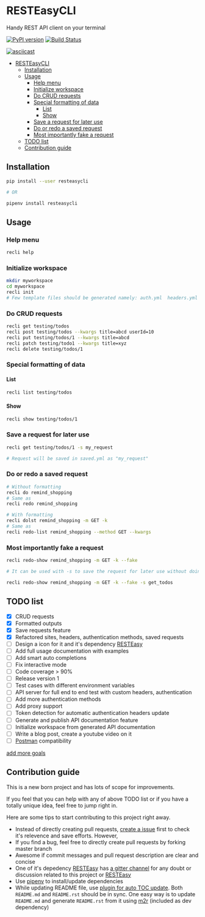 # RESTEasyCLI

Handy REST API client on your terminal

[![PyPI version](https://img.shields.io/pypi/v/RESTEasyCLI.svg)](https://pypi.org/project/RESTEasyCLI)
[![Build Status](https://travis-ci.org/rapidstack/RESTEasyCLI.svg?branch=master)](https://travis-ci.org/rapidstack/RESTEasyCLI)

[![asciicast](https://asciinema.org/a/219065.svg)](https://asciinema.org/a/219065)

- [RESTEasyCLI](#resteasycli)
  - [Installation](#installation)
  - [Usage](#usage)
    - [Help menu](#help-menu)
    - [Initialize workspace](#initialize-workspace)
    - [Do CRUD requests](#do-crud-requests)
    - [Special formatting of data](#special-formatting-of-data)
      - [List](#list)
      - [Show](#show)
    - [Save a request for later use](#save-a-request-for-later-use)
    - [Do or redo a saved request](#do-or-redo-a-saved-request)
    - [Most importantly fake a request](#most-importantly-fake-a-request)
  - [TODO list](#todo-list)
  - [Contribution guide](#contribution-guide)

## Installation
 
```bash
pip install --user resteasycli

# OR

pipenv install resteasycli
```

## Usage

### Help menu
```bash
recli help
```

### Initialize workspace
```bash
mkdir myworkspace
cd myworkspace
recli init
# Few template files should be generated namely: auth.yml  headers.yml  saved.yml  sites.yml
```

### Do CRUD requests

```bash
recli get testing/todos
recli post testing/todos --kwargs title=abcd userId=10
recli put testing/todos/1 --kwargs title=abcd
recli patch testing/todo1 --kwargs title=xyz
recli delete testing/todos/1
```

### Special formatting of data

#### List

```bash
recli list testing/todos
```

#### Show

```bash
recli show testing/todos/1
```

### Save a request for later use

```bash
recli get testing/todos/1 -s my_request

# Request will be saved in saved.yml as "my_request"
```
### Do or redo a saved request

```bash
# Without formatting
recli do remind_shopping
# Same as
recli redo remind_shopping

# With formatting
recli dolst remind_shopping -m GET -k
# Same as
recli redo-list remind_shopping --method GET --kwargs
```

### Most importantly fake a request

```bash
recli redo-show remind_shopping -m GET -k --fake

# It can be used with -s to save the request for later use without doing it

recli redo-show remind_shopping -m GET -k --fake -s get_todos
```

## TODO list

- [x] CRUD requests
- [x] Formatted outputs 
- [x] Save requests feature
- [x] Refactored sites, headers, authentication methods, saved requests
- [ ] Design a icon for it and it's dependency [RESTEasy](https://github.com/rapidstack/RESTEasy)
- [ ] Add full usage documentation with examples
- [ ] Add smart auto completions
- [ ] Fix interactive mode
- [ ] Code coverage > 90%
- [ ] Release version 1
- [ ] Test cases with different environment variables
- [ ] API server for full end to end test with custom headers, authentication
- [ ] Add more authentication methods
- [ ] Add proxy support
- [ ] Token detection for automatic authentication headers update
- [ ] Generate and publish API documentation feature
- [ ] Initialize workspace from generated API documentation
- [ ] Write a blog post, create a youtube video on it
- [ ] [Postman](https://www.getpostman.com) compatibility

[add more goals](https://github.com/rapidstack/RESTEasyCLI/issues/new)

## Contribution guide

This is a new born project and has lots of scope for improvements.

If you feel that you can help with any of above TODO list or if you have a totally unique idea, feel free to jump right in.

Here are some tips to start contributing to this project right away.

- Instead of directly creating pull requests, [create a issue](https://github.com/rapidstack/RESTEasyCLI/issues/new) first to check it's relevence and save efforts. However,
- If you find a bug, feel free to directly create pull requests by forking master branch
- Awesome if commit messages and pull request description are clear and concise
- One of it's depedency [RESTEasy](https://github.com/rapidstack/RESTEasy) has [a gitter channel](https://gitter.im/rapidstack/RESTEasy) for any doubt or discussion related to this project or [RESTEasy](https://github.com/rapidstack/RESTEasy)
- Use [pipenv](https://github.com/pypa/pipenv) to install/update dependencies
- While updating README file, use [plugin for auto TOC update](https://github.com/ekalinin/github-markdown-toc). Both `README.md` and `README.rst` should be in sync. One easy way is to update `README.md` and generate `README.rst` from it using [m2r](https://github.com/miyakogi/m2r) (included as dev dependency)